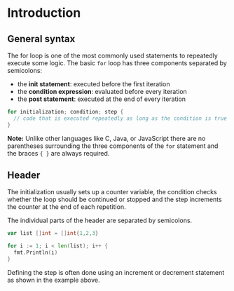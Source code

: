 # Introduction

## General syntax

The for loop is one of the most commonly used statements to repeatedly execute some logic. The basic `for` loop has three components separated by semicolons:

- the **init statement**: executed before the first iteration
- the **condition expression**: evaluated before every iteration
- the **post statement**: executed at the end of every iteration

```go
for initialization; condition; step {
  // code that is executed repeatedly as long as the condition is true
}
```

**Note:** Unlike other languages like C, Java, or JavaScript there are no parentheses surrounding the three components of the `for` statement and the braces `{ }` are always required.

## Header

The initialization usually sets up a counter variable, the condition checks whether the loop should be continued or stopped and the step increments the counter at the end of each repetition.

The individual parts of the header are separated by semicolons.

```go
var list []int = []int{1,2,3}

for i := 1; i < len(list); i++ {
  fmt.Println(i)
}
```

Defining the step is often done using an increment or decrement statement as shown in the example above.
